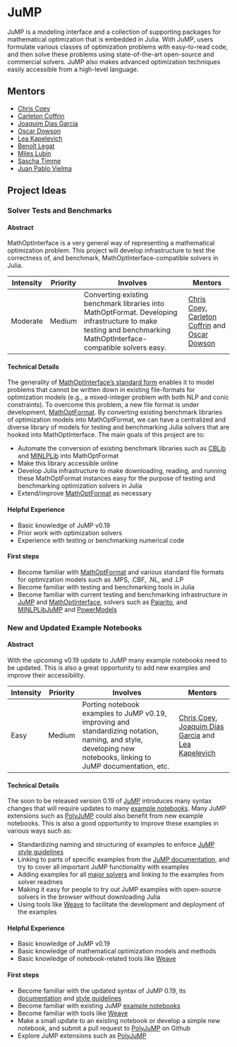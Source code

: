 # JuMP

JuMP is a modeling interface and a collection of supporting packages for mathematical optimization that is embedded in Julia. With JuMP, users formulate various classes of optimization problems with easy-to-read code, and then solve these problems using state-of-the-art open-source and commercial solvers. JuMP also makes advanced optimization techniques easily accessible from a high-level language.

## Mentors

- [Chris Coey](https://github.com/chriscoey)
- [Carleton Coffrin](https://github.com/ccoffrin)
- [Joaquim Dias Garcia](https://github.com/joaquimg)
- [Oscar Dowson](https://github.com/odow)
- [Lea Kapelevich](https://github.com/lkapelevich)
- [Benoît Legat](https://github.com/blegat)
- [Miles Lubin](https://github.com/mlubin)
- [Sascha Timme](https://github.com/saschatimme)
- [Juan Pablo Vielma](https://github.com/juan-pablo-vielma)


## Project Ideas

###  Solver Tests and Benchmarks 

#### Abstract

MathOptInterface is a very general way of representing a mathematical optimization problem. This project will develop infrastructure to test the correctness of, and benchmark, MathOptInterface-compatible solvers in Julia.


| **Intensity**                          | **Priority**              | **Involves**  | **Mentors**              |
| -------------                          | ------------              | ------------- | -----------              |
| Moderate  |  Medium  | Converting existing benchmark libraries into MathOptFormat. Developing infrastructure to make testing and benchmarking MathOptInterface-compatible solvers easy.         | [Chris Coey](https://github.com/chriscoey), [Carleton Coffrin](https://github.com/ccoffrin) and [Oscar Dowson](https://github.com/odow) |

#### Technical Details

The generality of [MathOptInterface’s standard form](http://www.juliaopt.org/MathOptInterface.jl/dev/apimanual/) enables it to model problems that cannot be written down in existing file-formats for optimization models (e.g., a mixed-integer problem with both NLP and conic constraints). To overcome this problem, a new file format is under development, [MathOptFormat](https://github.com/odow/MathOptFormat.jl). By converting existing benchmark libraries of optimization models into MathOptFormat, we can have a centralized and diverse library of models for testing and benchmarking Julia solvers that are hooked into MathOptInterface. 
The main goals of this project are to:
- Automate the conversion of existing benchmark libraries such as [CBLib](http://cblib.zib.de/) and [MINLPLib](http://www.minlplib.org/) into MathOptFormat
- Make this library accessible online
- Develop Julia infrastructure to make downloading, reading, and running these MathOptFormat instances easy for the purpose of testing and benchmarking optimization solvers in Julia
- Extend/improve [MathOptFormat](https://github.com/odow/MathOptFormat.jl) as necessary


#### Helpful Experience

- Basic knowledge of JuMP v0.19
- Prior work with optimization solvers
- Experience with testing or benchmarking numerical code


#### First steps

- Become familiar with [MathOptFormat](https://github.com/odow/MathOptFormat.jl) and various standard file formats for optimization models such as .MPS, .CBF, .NL, and .LP
- Become familiar with testing and benchmarking tools in Julia
- Become familiar with current testing and benchmarking infrastructure in [JuMP](https://github.com/JuliaOpt/JuMP.jl) and [MathOptInterface](https://github.com/JuliaOpt/MathOptInterface.jl), solvers such as [Pajarito](https://github.com/JuliaOpt/Pajarito.jl), and [MINLPLibJuMP](https://github.com/lanl-ansi/MINLPLibJuMP.jl) and [PowerModels](https://github.com/lanl-ansi/PowerModels.jl)

###  New and Updated Example Notebooks 

#### Abstract

With the upcoming v0.19 update to JuMP many example notebooks need to be updated. This is also a great opportunity to add new examples and improve their accessibility.

| **Intensity**                          | **Priority**              | **Involves**  | **Mentors**              |
| -------------                          | ------------              | ------------- | -----------              |
| Easy |  Medium  | Porting notebook examples to JuMP v0.19, improving and standardizing notation, naming, and style, developing new notebooks, linking to JuMP documentation, etc.        | [Chris Coey](https://github.com/chriscoey), [Joaquim Dias Garcia](https://github.com/joaquimg) and [Lea Kapelevich](https://github.com/lkapelevich)|

#### Technical Details

The soon to be released version 0.19 of [JuMP](https://github.com/JuliaOpt/JuMP.jl) introduces many syntax changes that will require updates to many [example notebooks](https://github.com/JuliaOpt/juliaopt-notebooks). Many JuMP extensions such as [PolyJuMP](https://github.com/JuliaOpt/PolyJuMP.jl) could also benefit from new example notebooks. This is also a good opportunity to improve these examples in various ways such as:
- Standardizing naming and structuring of examples to enforce [JuMP style guidelines](http://www.juliaopt.org/JuMP.jl/dev/style/)
- Linking to parts of specific examples from the [JuMP documentation](http://www.juliaopt.org/JuMP.jl/dev/index.html), and try to cover all important JuMP functionality with examples
- Adding examples for all [major solvers](http://www.juliaopt.org/#solvers) and linking to the examples from solver readmes
- Making it easy for people to try out JuMP examples with open-source solvers in the browser without downloading Julia
- Using tools like [Weave](https://github.com/mpastell/Weave.jl) to facilitate the development and deployment of the examples


#### Helpful Experience

- Basic knowledge of JuMP v0.19
- Basic knowledge of mathematical optimization models and methods
- Basic knowledge of notebook-related tools like [Weave](https://github.com/mpastell/Weave.jl)

#### First steps

- Become familiar with the updated syntax of JuMP 0.19, its [documentation](http://www.juliaopt.org/JuMP.jl/dev/index.html) and [style guidelines](http://www.juliaopt.org/JuMP.jl/dev/style/)
- Become familiar with existing JuMP [example notebooks](https://github.com/JuliaOpt/juliaopt-notebooks)
- Become familiar with tools like [Weave](https://github.com/mpastell/Weave.jl)
- Make a small update to an existing notebook or develop a simple new notebook, and submit a pull request to [PolyJuMP](https://github.com/JuliaOpt/PolyJuMP.jl) on Github
- Explore JuMP extensions such as [PolyJuMP](https://github.com/JuliaOpt/PolyJuMP.jl)
